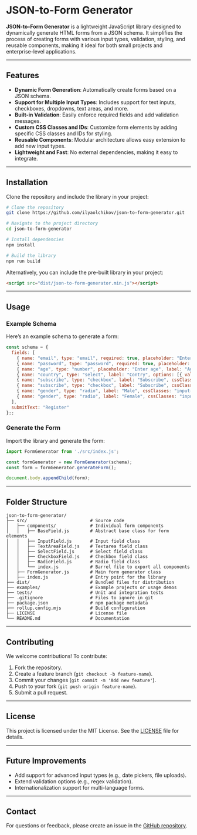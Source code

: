 # JSON-to-Form Generator

**JSON-to-Form Generator** is a lightweight JavaScript library designed to dynamically generate HTML forms from a JSON schema. 
It simplifies the process of creating forms with various input types, validation, styling, and reusable components, making it ideal for both small projects and enterprise-level applications.

---

## Features

- **Dynamic Form Generation**: Automatically create forms based on a JSON schema.
- **Support for Multiple Input Types**: Includes support for text inputs, checkboxes, dropdowns, text areas, and more.
- **Built-in Validation**: Easily enforce required fields and add validation messages.
- **Custom CSS Classes and IDs**: Customize form elements by adding specific CSS classes and IDs for styling.
- **Reusable Components**: Modular architecture allows easy extension to add new input types.
- **Lightweight and Fast**: No external dependencies, making it easy to integrate.

---

## Installation

Clone the repository and include the library in your project:

```bash
# Clone the repository
git clone https://github.com/ilyaolchikov/json-to-form-generator.git

# Navigate to the project directory
cd json-to-form-generator

# Install dependencies
npm install

# Build the library
npm run build
```

Alternatively, you can include the pre-built library in your project:

```html
<script src="dist/json-to-form-generator.min.js"></script>
```

---

## Usage

### Example Schema

Here’s an example schema to generate a form:

```javascript
const schema = {
  fields: [
    { name: "email", type: "email", required: true, placeholder: "Enter email", label: "Email", cssClasses: "input-email", id: "email-id" },
    { name: "password", type: "password", required: true, placeholder: "Enter password", label: "Password", cssClasses: "input-password", id: "password-id" },
    { name: "age", type: "number", placeholder: "Enter age", label: "Age", cssClasses: "input-age", id: "age-id" },
    { name: "country", type: "select", label: "Contry", options: [{ value: "usa", label: "USA" }, { value: "canada", label: "Canada" }], cssClasses: "input-gender", id: "gender-id" },
    { name: "subscribe", type: "checkbox", label: "Subscribe", cssClasses: "input-checkbox", id: "subscribe" },
    { name: "subscribe", type: "checkbox", label: "Subscribe", cssClasses: "input-checkbox", id: "subscribe2" },
    { name: "gender", type: "radio", label: "Male", cssClasses: "input-radio", id: "subscribe3" },
    { name: "gender", type: "radio", label: "Female", cssClasses: "input-radio", id: "subscribe4" }
  ],
  submitText: "Register"
};;
```

### Generate the Form

Import the library and generate the form:

```javascript
import FormGenerator from './src/index.js';

const formGenerator = new FormGenerator(schema);
const form = formGenerator.generateForm();

document.body.appendChild(form);
```

---

## Folder Structure

```
json-to-form-generator/
├── src/                        # Source code
│   ├── components/             # Individual form components
│   │   ├── BaseField.js        # Abstract base class for form elements
│   │   ├── InputField.js       # Input field class
│   │   ├── TextAreaField.js    # Textarea field class
│   │   ├── SelectField.js      # Select field class
│   │   ├── CheckboxField.js    # Checkbox field class
│   │   ├── RadioField.js       # Radio field class
│   │   └── index.js            # Barrel file to export all components
│   ├── FormGenerator.js        # Main form generator class
│   ├── index.js                # Entry point for the library
├── dist/                       # Bundled files for distribution
├── examples/                   # Example projects or usage demos
├── tests/                      # Unit and integration tests
├── .gitignore                  # Files to ignore in git
├── package.json                # npm package metadata
├── rollup.config.mjs           # Build configuration
├── LICENSE                     # License file
└── README.md                   # Documentation
```

---

## Contributing

We welcome contributions! To contribute:

1. Fork the repository.
2. Create a feature branch (`git checkout -b feature-name`).
3. Commit your changes (`git commit -m 'Add new feature'`).
4. Push to your fork (`git push origin feature-name`).
5. Submit a pull request.

---

## License

This project is licensed under the MIT License. See the [LICENSE](LICENSE) file for details.

---

## Future Improvements

- Add support for advanced input types (e.g., date pickers, file uploads).
- Extend validation options (e.g., regex validation).
- Internationalization support for multi-language forms.

---

## Contact

For questions or feedback, please create an issue in the [GitHub repository](https://github.com/ilyaolchikov/json-to-form-generator/issues).
